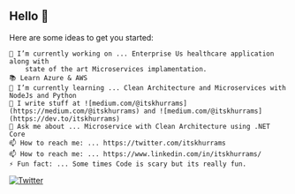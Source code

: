 ## Hello 👋

Here are some ideas to get you started:

    🔭 I’m currently working on ... Enterprise Us healthcare application along with 
        state of the art Microservices implamentation.
    📚 Learn Azure & AWS
    🌱 I’m currently learning ... Clean Architecture and Microservices with NodeJs and Python
    📝 I write stuff at ![medium.com/@itskhurrams](https://medium.com/@itskhurrams) and ![medium.com/@itskhurrams](https://dev.to/itskhurrams)
    💬 Ask me about ... Microservice with Clean Architecture using .NET Core
    📫 How to reach me: ... https://twitter.com/itskhurrams
    📫 How to reach me: ... https://www.linkedin.com/in/itskhurrams/
    ⚡ Fun fact: ... Some times Code is scary but its really fun.

[![Twitter](https://img.shields.io/twitter/url/https/twitter.com/itskhurrams.svg?style=social&label=Follow%20itskhurrams)](https://twitter.com/itskhurrams)
